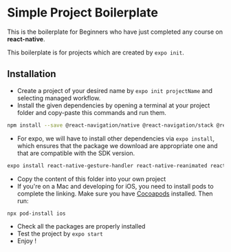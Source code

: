 # Simple Project Boilerplate

This is the boilerplate for Beginners who have just completed any course on **react-native**.

This boilerplate is for projects which are created by `expo init`.

## Installation

- Create a project of your desired name by `expo init projectName` and selecting managed workflow.
- Install the given dependencies by opening a terminal at your project folder and copy-paste this commands and run them.

```sh
npm install --save @react-navigation/native @react-navigation/stack @react-navigation/bottom-tabs @react-navigation/drawer react-navigation-header-buttons redux react-redux redux-thunk @react-native-community/async-storage
```

- For expo, we will have to install other dependencies via `expo install`, which ensures that the package we download are appropriate one and that are compatible with the SDK version.

```sh
expo install react-native-gesture-handler react-native-reanimated react-native-screens react-native-safe-area-context @react-native-community/masked-view
```

- Copy the content of this folder into your own project
- If you're on a Mac and developing for iOS, you need to install pods to complete the linking. Make sure you have [Cocoapods](https://cocoapods.org/) installed. Then run:

```
npx pod-install ios
```

- Check all the packages are properly installed
- Test the project by `expo start`
- Enjoy !
